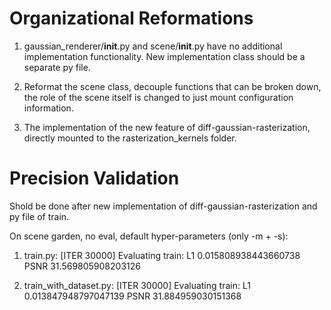 # Organizational Reformations

1. gaussian_renderer/__init__.py and scene/__init__.py have no additional implementation functionality. New implementation class should be a separate py file. 

2. Reformat the scene class, decouple functions that can be broken down, the role of the scene itself is changed to just mount configuration information.

3. The implementation of the new feature of diff-gaussian-rasterization, directly mounted to the rasterization_kernels folder.

# Precision Validation

Shold be done after new implementation of diff-gaussian-rasterization and py file of train.

On scene garden, no eval, default hyper-parameters (only -m + -s):

1. train.py: [ITER 30000] Evaluating train: L1 0.015808938443660738 PSNR 31.569805908203126 

2. train_with_dataset.py: [ITER 30000] Evaluating train: L1 0.013847948797047139 PSNR 31.884959030151368 